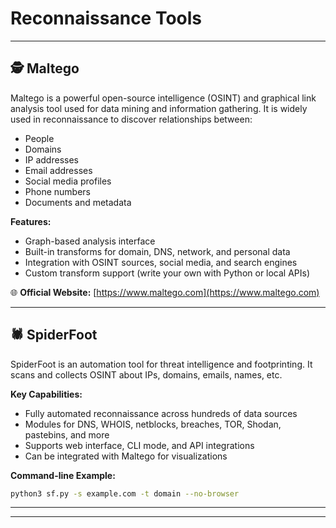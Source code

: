 # Reconnaissance Tools
---
## 🕵️ Maltego
Maltego is a powerful open-source intelligence (OSINT) and graphical link analysis tool used for data mining and information gathering. It is widely used in reconnaissance to discover relationships between:

*   People
*   Domains
*   IP addresses
*   Email addresses
*   Social media profiles
*   Phone numbers
*   Documents and metadata

**Features:**
*   Graph-based analysis interface
*   Built-in transforms for domain, DNS, network, and personal data
*   Integration with OSINT sources, social media, and search engines
*   Custom transform support (write your own with Python or local APIs)

🌐 **Official Website:** [https://www.maltego.com](https://www.maltego.com)
***
## 🕷️ SpiderFoot
SpiderFoot is an automation tool for threat intelligence and footprinting. It scans and collects OSINT about IPs, domains, emails, names, etc.

**Key Capabilities:**
*   Fully automated reconnaissance across hundreds of data sources
*   Modules for DNS, WHOIS, netblocks, breaches, TOR, Shodan, pastebins, and more
*   Supports web interface, CLI mode, and API integrations
*   Can be integrated with Maltego for visualizations

**Command-line Example:**
```bash
python3 sf.py -s example.com -t domain --no-browser
```

---
---
	